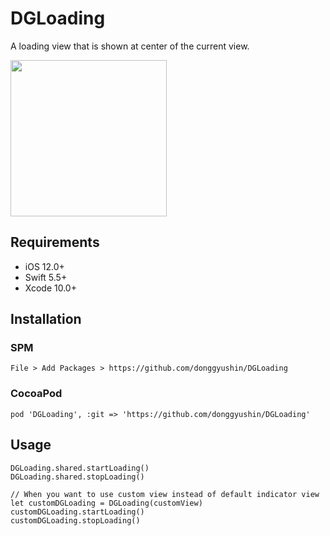 # DGLoading
A loading view that is shown at center of the current view. 

<div>
<img src="https://user-images.githubusercontent.com/34573243/150687894-d4fe7b65-a697-485a-86a3-5c051d5a7c65.gif" width=250 />
</div>

## Requirements
- iOS 12.0+
- Swift 5.5+
- Xcode 10.0+


## Installation

### SPM
```
File > Add Packages > https://github.com/donggyushin/DGLoading
```

### CocoaPod
```
pod 'DGLoading', :git => 'https://github.com/donggyushin/DGLoading'
```

## Usage
```
DGLoading.shared.startLoading()
DGLoading.shared.stopLoading()

// When you want to use custom view instead of default indicator view
let customDGLoading = DGLoading(customView)
customDGLoading.startLoading()
customDGLoading.stopLoading()
```

